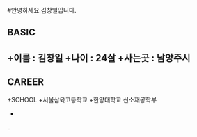 #안녕하세요 김창일입니다.

## BASIC
+이름 : 김창일
+나이 : 24살
+사는곳 : 남양주시
------------

## CAREER
+SCHOOL
  +서울삼육고등학교
  +한양대학교 신소재공학부

+
.. 
